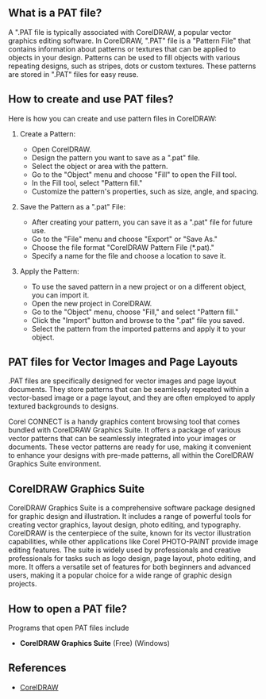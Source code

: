 ## What is a PAT file?

A ".PAT file is typically associated with CorelDRAW, a popular vector graphics editing software. In CorelDRAW, ".PAT" file is a "Pattern File" that contains information about patterns or textures that can be applied to objects in your design. Patterns can be used to fill objects with various repeating designs, such as stripes, dots or custom textures. These patterns are stored in ".PAT" files for easy reuse. 

## How to create and use PAT files?

Here is how you can create and use pattern files in CorelDRAW:

1.  Create a Pattern:
    
    -   Open CorelDRAW.
    -   Design the pattern you want to save as a ".pat" file.
    -   Select the object or area with the pattern.
    -   Go to the "Object" menu and choose "Fill" to open the Fill tool.
    -   In the Fill tool, select "Pattern fill."
    -   Customize the pattern's properties, such as size, angle, and spacing.
2.  Save the Pattern as a ".pat" File:
    
    -   After creating your pattern, you can save it as a ".pat" file for future use.
    -   Go to the "File" menu and choose "Export" or "Save As."
    -   Choose the file format "CorelDRAW Pattern File (*.pat)."
    -   Specify a name for the file and choose a location to save it.
3.  Apply the Pattern:
    
    -   To use the saved pattern in a new project or on a different object, you can import it.
    -   Open the new project in CorelDRAW.
    -   Go to the "Object" menu, choose "Fill," and select "Pattern fill."
    -   Click the "Import" button and browse to the ".pat" file you saved.
    -   Select the pattern from the imported patterns and apply it to your object.

## PAT files for Vector Images and Page Layouts

.PAT files are specifically designed for vector images and page layout documents. They store patterns that can be seamlessly repeated within a vector-based image or a page layout, and they are often employed to apply textured backgrounds to designs. 

Corel CONNECT is a handy graphics content browsing tool that comes bundled with CorelDRAW Graphics Suite. It offers a package of various vector patterns that can be seamlessly integrated into your images or documents. These vector patterns are ready for use, making it convenient to enhance your designs with pre-made patterns, all within the CorelDRAW Graphics Suite environment.

## CorelDRAW Graphics Suite

CorelDRAW Graphics Suite is a comprehensive software package designed for graphic design and illustration. It includes a range of powerful tools for creating vector graphics, layout design, photo editing, and typography. CorelDRAW is the centerpiece of the suite, known for its vector illustration capabilities, while other applications like Corel PHOTO-PAINT provide image editing features. The suite is widely used by professionals and creative professionals for tasks such as logo design, page layout, photo editing, and more. It offers a versatile set of features for both beginners and advanced users, making it a popular choice for a wide range of graphic design projects.

## How to open a PAT file?

Programs that open PAT files include

- **CorelDRAW Graphics Suite** (Free) (Windows)

## References
* [CorelDRAW](https://en.wikipedia.org/wiki/CorelDRAW)
